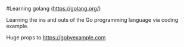 #Learning golang (https://golang.org/)

Learning the ins and outs of the Go programming language via coding example.

Huge props to https://gobyexample.com
